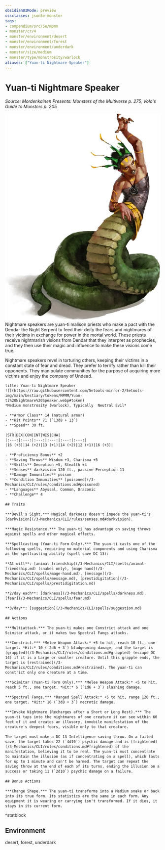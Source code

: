 ```yaml
---
obsidianUIMode: preview
cssclasses: json5e-monster
tags:
- compendium/src/5e/mpmm
- monster/cr/4
- monster/environment/desert
- monster/environment/forest
- monster/environment/underdark
- monster/size/medium
- monster/type/monstrosity/warlock
aliases: ["Yuan-ti Nightmare Speaker"]
---
```

# Yuan-ti Nightmare Speaker
*Source: Mordenkainen Presents: Monsters of the Multiverse p. 275, Volo's Guide to Monsters p. 205*  

![](https://raw.githubusercontent.com/5etools-mirror-2/5etools-img/main/bestiary/MPMM/Yuan-ti%20Nightmare%20Speaker.webp#right)  
Nightmare speakers are yuan-ti malison priests who make a pact with the Dendar the Night Serpent to feed their deity the fears and nightmares of their victims in exchange for power in the mortal world. These priests receive nightmarish visions from Dendar that they interpret as prophecies, and they then use their magic and influence to make these visions come true.

Nightmare speakers revel in torturing others, keeping their victims in a constant state of fear and dread. They prefer to terrify rather than kill their opponents. They manipulate communities for the purpose of acquiring more victims and enjoy the company of Undead.


```ad-statblock
title: Yuan-ti Nightmare Speaker
![](https://raw.githubusercontent.com/5etools-mirror-2/5etools-img/main/bestiary/tokens/MPMM/Yuan-ti%20Nightmare%20Speaker.webp#token)
*Medium monstrosity (warlock), Typically  Neutral Evil*

- **Armor Class** 14 (natural armor)
- **Hit Points** 71 (`13d8 + 13`) 
- **Speed** 30 ft.

|STR|DEX|CON|INT|WIS|CHA|
|:---:|:---:|:---:|:---:|:---:|:---:|
|16 (+3)|14 (+2)|13 (+1)|14 (+2)|12 (+1)|16 (+3)|

- **Proficiency Bonus** +2
- **Saving Throws** Wisdom +3, Charisma +5
- **Skills** Deception +5, Stealth +4
- **Senses** darkvision 120 ft., passive Perception 11
- **Damage Immunities** poison
- **Condition Immunities** [poisoned](/3-Mechanics/CLI/rules/conditions.md#poisoned)
- **Languages** Abyssal, Common, Draconic
- **Challenge** 4

## Traits

***Devil's Sight.*** Magical darkness doesn't impede the yuan-ti's [darkvision](/3-Mechanics/CLI/rules/senses.md#darkvision).

***Magic Resistance.*** The yuan-ti has advantage on saving throws against spells and other magical effects.

***Spellcasting (Yuan-ti Form Only).*** The yuan-ti casts one of the following spells, requiring no material components and using Charisma as the spellcasting ability (spell save DC 13):

**At will**: [animal friendship](/3-Mechanics/CLI/spells/animal-friendship.md) (snakes only), [mage hand](/3-Mechanics/CLI/spells/mage-hand.md), [message](/3-Mechanics/CLI/spells/message.md), [prestidigitation](/3-Mechanics/CLI/spells/prestidigitation.md)

**2/day each**: [darkness](/3-Mechanics/CLI/spells/darkness.md), [fear](/3-Mechanics/CLI/spells/fear.md)

**3/day**: [suggestion](/3-Mechanics/CLI/spells/suggestion.md)

## Actions

***Multiattack.*** The yuan-ti makes one Constrict attack and one Scimitar attack, or it makes two Spectral Fangs attacks.

***Constrict.*** *Melee Weapon Attack:* +5 to hit, reach 10 ft., one target. *Hit:* 10 (`2d6 + 3`) bludgeoning damage, and the target is [grappled](/3-Mechanics/CLI/rules/conditions.md#grappled) (escape DC 14) if it is a Large or smaller creature. Until this grapple ends, the target is [restrained](/3-Mechanics/CLI/rules/conditions.md#restrained). The yuan-ti can constrict only one creature at a time.

***Scimitar (Yuan-ti Form Only).*** *Melee Weapon Attack:* +5 to hit, reach 5 ft., one target. *Hit:* 6 (`1d6 + 3`) slashing damage.

***Spectral Fangs.*** *Ranged Spell Attack:* +5 to hit, range 120 ft., one target. *Hit:* 16 (`3d8 + 3`) necrotic damage.

***Invoke Nightmare (Recharges after a Short or Long Rest).*** The yuan-ti taps into the nightmares of one creature it can see within 60 feet of it and creates an illusory, immobile manifestation of the creature's deepest fears, visible only to that creature.

The target must make a DC 13 Intelligence saving throw. On a failed save, the target takes 22 (`4d10`) psychic damage and is [frightened](/3-Mechanics/CLI/rules/conditions.md#frightened) of the manifestation, believing it to be real. The yuan-ti must concentrate to maintain the illusion (as if concentrating on a spell), which lasts for up to 1 minute and can't be harmed. The target can repeat the saving throw at the end of each of its turns, ending the illusion on a success or taking 11 (`2d10`) psychic damage on a failure.

## Bonus Actions

***Change Shape.*** The yuan-ti transforms into a Medium snake or back into its true form. Its statistics are the same in each form. Any equipment it is wearing or carrying isn't transformed. If it dies, it stays in its current form.
```
^statblock

## Environment

desert, forest, underdark